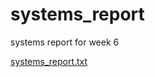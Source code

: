 # systems_report
systems report for week 6

[systems_report.txt](https://github.com/C22328351/systems_report/files/11398345/systems_report.txt)
